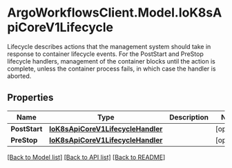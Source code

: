 # ArgoWorkflowsClient.Model.IoK8sApiCoreV1Lifecycle
Lifecycle describes actions that the management system should take in response to container lifecycle events. For the PostStart and PreStop lifecycle handlers, management of the container blocks until the action is complete, unless the container process fails, in which case the handler is aborted.

## Properties

Name | Type | Description | Notes
------------ | ------------- | ------------- | -------------
**PostStart** | [**IoK8sApiCoreV1LifecycleHandler**](IoK8sApiCoreV1LifecycleHandler.md) |  | [optional] 
**PreStop** | [**IoK8sApiCoreV1LifecycleHandler**](IoK8sApiCoreV1LifecycleHandler.md) |  | [optional] 

[[Back to Model list]](../README.md#documentation-for-models) [[Back to API list]](../README.md#documentation-for-api-endpoints) [[Back to README]](../README.md)

